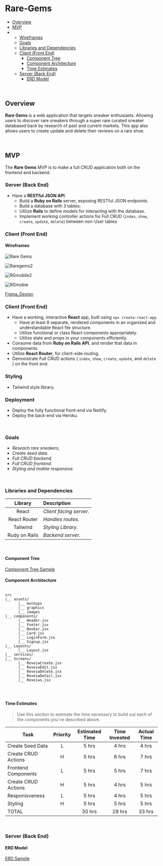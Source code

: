 # Rare-Gems

- [Overview](#overview)
- [MVP](#mvp)
- - [Wireframes](#wireframes)
  - [Goals](#goals)
  - [Libraries and Dependencies](#libraries-and-dependencies)
  - [Client (Front End)](#client-front-end)
    - [Component Tree](#component-tree)
    - [Component Architecture](#component-architecture)
    - [Time Estimates](#time-estimates)
  - [Server (Back End)](#server-back-end)
    - [ERD Model](#erd-model)

<br>

## Overview

**Rare Gems** is a web application that targets sneaker enthusiasts. Allowing users to discover rare sneakers through a super rare curated sneaker databased back by research of past and current markets. This app also allows users to create update and delete their reviews on a rare shoe. 

<br>

## MVP



The **Rare Gems** MVP is to make a full CRUD application both on the frontend and backend. 

### Server (Back End) <!-- omit in toc -->

- Have a **RESTful JSON API**.
  - Build a **Ruby on Rails** server, exposing RESTful JSON endpoints.
  - Build a database with 3 tables:
  - Utilize **Rails** to define models for interacting with the database.
  - Implement working controller actions for Full CRUD (`index`, `show`, `create`, `update`, `delete`) between non-User tables 
   
### Client (Front End)

#### Wireframes


![Rare Gems](https://github.com/user-attachments/assets/c8b7cdd7-75c0-45a1-ad32-5f33564fa9d0)

![Raregems2](https://github.com/user-attachments/assets/4b28dfe4-1955-41b2-b546-b4b748b01319)

![RGmoblie2](https://github.com/user-attachments/assets/849d8280-3fb9-4be8-bfe4-a9498b0c6d3d)


![RGmobie](https://github.com/user-attachments/assets/981820b1-5f01-484b-a9e8-dcdcd6370537)


[Figma_Design](https://www.figma.com/file/JTkW27ssKKz5HH2N296WXh/Rare-Gems?node-id=0%3A1)


### Client (Front End) <!-- omit in toc -->

- Have a working, interactive **React** app, built using `npx create-react-app`.
  - Have at least 8 separate, rendered components in an organized and understandable React file structure.
  - Utilize functional or class React components appropriately.
  - Utilize state and props in your components efficiently.
- Consume data from **Ruby on Rails API**, and render that data in components.
- Utilize **React Router**, for client-side routing.
- Demonstrate Full CRUD actions ( `index`, `show`, `create`, `update`, and `delete` ) on the front end.


### Styling <!-- omit in toc -->

- Tailwind style library.

### Deployment <!-- omit in toc -->

- Deploy the fully functional front-end via Netlify.
- Deploy the back-end via Heroku.

<br>

### Goals

- _Reseach rare sneakers,_
- _Create seed data._
- _Full CRUD backend._
- _Full CRUD frontend._
- _Styling and moblie responsive._

<br>

### Libraries and Dependencies


|     Library      | Description                                |
| :--------------: | :----------------------------------------- |
|  React           | _Client facing server._ |
|  React Router    | _Handles routes._ |
|  Tailwind        | _Styling Library._ |
|  Rudy on Rails   | _Backend server._ |


<br>


#### Component Tree


[Component Tree Sample](https://whimsical.com/rare-gems-42Wcq9LPWmQKUuvSnRQoUc)

#### Component Architecture

``` structure

src
|__ assets/
      |__ mockups
      |__ graphics
      |__ images
|__ components/
      |__ Header.jsx
      |__ Footer.jsx
      |__ Navbar.jsx
      |__ Card.jsx
      |__ LoginForm.jsx
      |__ Signup.jsx
|__ Layouts/
      |__ Layout.jsx
|__ services/
|__ Screens/
      |__ ReveiwCreate.jsx
      |__ ReveiwEdit.jsx
      |__ ReveiwDelete.jsx
      |__ ReveiwDetail.jsx
      |__ Reveiws.jsx
      



```

#### Time Estimates

> Use this section to estimate the time necessary to build out each of the components you've described above.

| Task                | Priority | Estimated Time | Time Invested | Actual Time |
| ------------------- | :------: | :------------: | :-----------: | :---------: |
| Create Seed Data    |    L     |     5 hrs      |     4 hrs     |    4 hrs    |
| Create CRUD Actions |    H     |     5 hrs      |     6 hrs     |    7 hrs    |
| Frontend Components |    L     |     5 hrs      |     5 hrs     |    7 hrs    |
| Create CRUD Actions |    H     |     5 hrs      |     4 hrs     |    5 hrs    |
| Responisveness      |    L     |     5 hrs      |     4 hrs     |    5 hrs    |
| Styling             |    H     |     5 hrs      |     5 hrs     |    5 hrs    |
| TOTAL               |          |     30 hrs     |     28 hrs    |    33 hrs   |

<br>

### Server (Back End)

#### ERD Model


[ERD Sample](https://drive.google.com/file/d/1J50gW4EPcdDW5rsJMsgW_NeeSqiWVdLL/view?usp=sharing)
<br>







